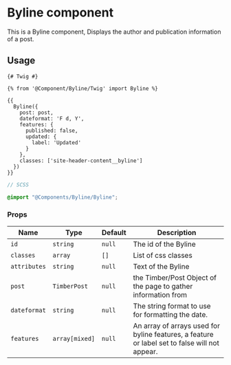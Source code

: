 # Byline component

This is a Byline component, Displays the author and publication information of a post.

## Usage

```twig
{# Twig #}

{% from '@Component/Byline/Twig' import Byline %}

{{
  Byline({
    post: post,
    dateformat: 'F d, Y',
    features: {
      published: false,
      updated: {
        label: 'Updated'
      }
    },
    classes: ['site-header-content__byline']
  })
}}
```

```scss
// SCSS

@import "@Components/Byline/Byline";
```

### Props

| Name         | Type           | Default | Description                                                                                   |
| ------------ | -------------- | ------- | --------------------------------------------------------------------------------------------- |
| `id`         | `string`       | `null`  | The id of the Byline                                                                          |
| `classes`    | `array`        | `[]`    | List of css classes                                                                           |
| `attributes` | `string`       | `null`  | Text of the Byline                                                                            |
| `post`       | `TimberPost`   | `null`  | the Timber/Post Object of the page to gather information from                                 |
| `dateformat` | `string`       | `null`  | The string format to use for formatting the date.                                             |
| `features`   | `array[mixed]` | `null`  | An array of arrays used for byline features, a feature or label set to false will not appear. |
